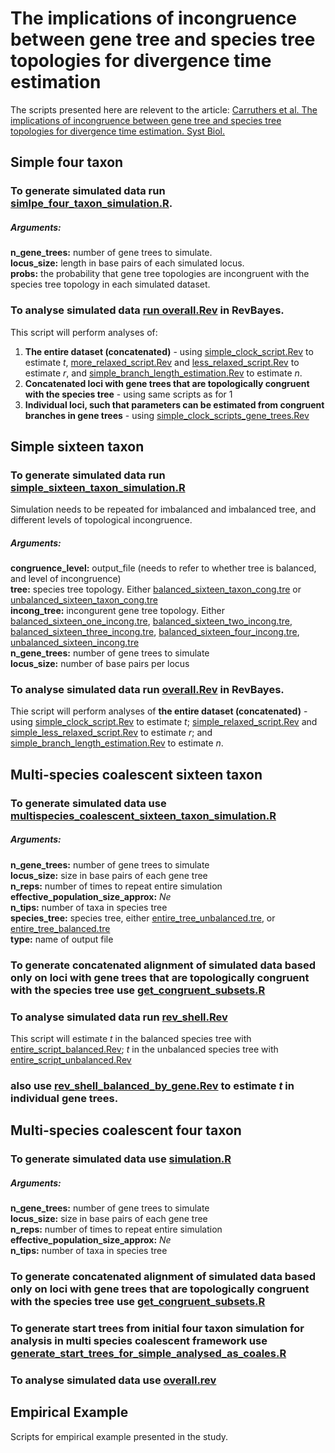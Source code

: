 # The implications of incongruence between gene tree and species tree topologies for divergence time estimation
The scripts presented here are relevent to the article: [Carruthers et al. The implications of incongruence between gene tree and species tree topologies for divergence time estimation. Syst Biol.](https://doi.org/10.1093/sysbio/syac012)  

## Simple four taxon
### To generate simulated data run [simlpe_four_taxon_simulation.R](https://github.com/pebgroup/tree_incongruence_divergence_times/blob/master/simple_four_taxon/simple_four_taxon_simulation.R).
##### _Arguments:_
**n_gene_trees:** number of gene trees to simulate.\
**locus_size:** length in base pairs of each simulated locus.\
**probs:** the probability that gene tree topologies are incongruent with the species tree topology in each simulated dataset.

### To analyse simulated data [run overall.Rev](https://github.com/pebgroup/tree_incongruence_divergence_times/blob/master/simple_four_taxon/analyse/overall.Rev) in RevBayes. 
This script will perform analyses of:
1) **The entire dataset (concatenated)** - using [simple_clock_script.Rev](https://github.com/pebgroup/tree_incongruence_divergence_times/blob/master/simple_four_taxon/analyse/simple_clock_script.Rev) to estimate _t_, [more_relaxed_script.Rev](https://github.com/pebgroup/tree_incongruence_divergence_times/blob/master/simple_four_taxon/analyse/more_relaxed_script_fixed.Rev) and [less_relaxed_script.Rev](https://github.com/pebgroup/tree_incongruence_divergence_times/blob/master/simple_four_taxon/analyse/less_relaxed_script_fixed.Rev) to estimate _r_, and [simple_branch_length_estimation.Rev](https://github.com/pebgroup/tree_incongruence_divergence_times/blob/master/simple_four_taxon/analyse/simple_branch_length_estimation.Rev) to estimate _n_.
2) **Concatenated loci with gene trees that are topologically congruent with the species tree** - using same scripts as for 1
3) **Individual loci, such that parameters can be estimated from congruent branches in gene trees** - using [simple_clock_scripts_gene_trees.Rev](https://github.com/pebgroup/tree_incongruence_divergence_times/blob/master/simple_four_taxon/analyse/simple_clock_script_gene_trees.Rev)

## Simple sixteen taxon
### To generate simulated data run [simple_sixteen_taxon_simulation.R](https://github.com/pebgroup/tree_incongruence_divergence_times/blob/master/simple_sixteen_taxon/simple_sixteen_taxon_simulation.R)
Simulation needs to be repeated for imbalanced and imbalanced tree, and different levels of topological incongruence.
##### _Arguments:_
**congruence_level:** output_file (needs to refer to whether tree is balanced, and level of incongruence)\
**tree:** species tree topology. Either [balanced_sixteen_taxon_cong.tre](https://github.com/pebgroup/tree_incongruence_divergence_times/blob/master/simple_sixteen_taxon/balanced_sixteen_cong.tre) or [unbalanced_sixteen_taxon_cong.tre](https://github.com/pebgroup/tree_incongruence_divergence_times/blob/master/simple_sixteen_taxon/unbalanced_sixteen_cong.tre)\
**incong_tree:** incongurent gene tree topology. Either [balanced_sixteen_one_incong.tre](https://github.com/pebgroup/tree_incongruence_divergence_times/blob/master/simple_sixteen_taxon/balanced_sixteen_one_incong.tre), [balanced_sixteen_two_incong.tre](https://github.com/pebgroup/tree_incongruence_divergence_times/blob/master/simple_sixteen_taxon/balanced_sixteen_two_incong.tre), [balanced_sixteen_three_incong.tre](https://github.com/pebgroup/tree_incongruence_divergence_times/blob/master/simple_sixteen_taxon/balanced_sixteen_three_incong.tre), [balanced_sixteen_four_incong.tre](https://github.com/pebgroup/tree_incongruence_divergence_times/blob/master/simple_sixteen_taxon/balanced_sixteen_four_incong.tre), [unbalanced_sixteen_incong.tre](https://github.com/pebgroup/tree_incongruence_divergence_times/blob/master/simple_sixteen_taxon/unbalanced_sixteen_incong.tre)\
**n_gene_trees:** number of gene trees to simulate\
**locus_size:** number of base pairs per locus

### To analyse simulated data run [overall.Rev](https://github.com/pebgroup/tree_incongruence_divergence_times/blob/master/simple_sixteen_taxon/analyse/overall.Rev) in RevBayes.
Thie script will perform analyses of **the entire dataset (concatenated)** - using [simple_clock_script.Rev](https://github.com/pebgroup/tree_incongruence_divergence_times/blob/master/simple_sixteen_taxon/analyse/simple_clock_script.Rev) to estimate _t_; [simple_relaxed_script.Rev](https://github.com/pebgroup/tree_incongruence_divergence_times/blob/master/simple_sixteen_taxon/analyse/simple_relaxed_script.Rev) and [simple_less_relaxed_script.Rev](https://github.com/pebgroup/tree_incongruence_divergence_times/blob/master/simple_sixteen_taxon/analyse/simple_less_relaxed_script.Rev) to estimate _r_; and [simple_branch_length_estimation.Rev](https://github.com/pebgroup/tree_incongruence_divergence_times/blob/master/simple_sixteen_taxon/analyse/simple_branch_length_estimation.Rev) to estimate _n_.

## Multi-species coalescent sixteen taxon
### To generate simulated data use [multispecies_coalescent_sixteen_taxon_simulation.R](https://github.com/pebgroup/tree_incongruence_divergence_times/blob/master/multi_species_coalescent_sixteen_taxon/multispecies_coalescent_sixteen_taxon_simulation.R)
##### _Arguments:_
**n_gene_trees:** number of gene trees to simulate\
**locus_size:** size in base pairs of each gene tree\
**n_reps:** number of times to repeat entire simulation\
**effective_population_size_approx:** _Ne_\
**n_tips:** number of taxa in species tree\
**species_tree:** species tree, either [entire_tree_unbalanced.tre](https://github.com/pebgroup/tree_incongruence_divergence_times/blob/master/multi_species_coalescent_sixteen_taxon/entire_tree_unbalanced.tre), or [entire_tree_balanced.tre](https://github.com/pebgroup/tree_incongruence_divergence_times/blob/master/multi_species_coalescent_sixteen_taxon/entire_tree_balanced.tre)\
**type:** name of output file
### To generate concatenated alignment of simulated data based only on loci with gene trees that are topologically congruent with the species tree use [get_congruent_subsets.R](https://github.com/pebgroup/tree_incongruence_divergence_times/blob/master/multi_species_coalescent_sixteen_taxon/get_congruent_subsets.R)
### To analyse simulated data run [rev_shell.Rev](https://github.com/pebgroup/tree_incongruence_divergence_times/blob/master/multi_species_coalescent_sixteen_taxon/analyse/rev_shell.Rev)
This script will estimate _t_ in the balanced species tree with [entire_script_balanced.Rev](https://github.com/pebgroup/tree_incongruence_divergence_times/blob/master/multi_species_coalescent_sixteen_taxon/analyse/simple_clock_script_balanced.Rev); _t_ in the unbalanced species tree with [entire_script_unbalanced.Rev](https://github.com/pebgroup/tree_incongruence_divergence_times/blob/master/multi_species_coalescent_sixteen_taxon/analyse/simple_clock_script_unbalanced.Rev)
### also use [rev_shell_balanced_by_gene.Rev](https://github.com/pebgroup/tree_incongruence_divergence_times/blob/master/multi_species_coalescent_sixteen_taxon/analyse/rev_shell_balanced_by_gene.Rev) to estimate _t_ in individual gene trees. 

## Multi-species coalescent four taxon
### To generate simulated data use [simulation.R](https://github.com/pebgroup/tree_incongruence_divergence_times/blob/master/multi_species_coalescent_four_taxon/simulation.R)
##### _Arguments:_ 
**n_gene_trees:** number of gene trees to simulate\
**locus_size:** size in base pairs of each gene tree\
**n_reps:** number of times to repeat entire simulation\
**effective_population_size_approx:** _Ne_\
**n_tips:** number of taxa in species tree
### To generate concatenated alignment of simulated data based only on loci with gene trees that are topologically congruent with the species tree use [get_congruent_subsets.R](https://github.com/pebgroup/tree_incongruence_divergence_times/blob/master/multi_species_coalescent_four_taxon/get_congruent_subsets.R)
### To generate start trees from initial four taxon simulation for analysis in multi species coalescent framework use [generate_start_trees_for_simple_analysed_as_coales.R](https://github.com/pebgroup/tree_incongruence_divergence_times/blob/master/multi_species_coalescent_four_taxon/generate_start_trees_for_simple_analysed_as_coales.R)
### To analyse simulated data use [overall.rev](https://github.com/pebgroup/tree_incongruence_divergence_times/blob/master/multi_species_coalescent_four_taxon/analyse/overall.rev) 

## Empirical Example
Scripts for empirical example presented in the study.






